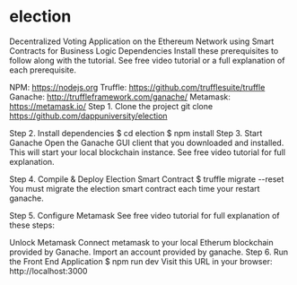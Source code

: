 # election
Decentralized Voting Application on the Ethereum Network using Smart Contracts for Business Logic
Dependencies
Install these prerequisites to follow along with the tutorial. See free video tutorial or a full explanation of each prerequisite.

NPM: https://nodejs.org
Truffle: https://github.com/trufflesuite/truffle
Ganache: http://truffleframework.com/ganache/
Metamask: https://metamask.io/
Step 1. Clone the project
git clone https://github.com/dappuniversity/election

Step 2. Install dependencies
$ cd election
$ npm install
Step 3. Start Ganache
Open the Ganache GUI client that you downloaded and installed. This will start your local blockchain instance. See free video tutorial for full explanation.

Step 4. Compile & Deploy Election Smart Contract
$ truffle migrate --reset You must migrate the election smart contract each time your restart ganache.

Step 5. Configure Metamask
See free video tutorial for full explanation of these steps:

Unlock Metamask
Connect metamask to your local Etherum blockchain provided by Ganache.
Import an account provided by ganache.
Step 6. Run the Front End Application
$ npm run dev Visit this URL in your browser: http://localhost:3000
